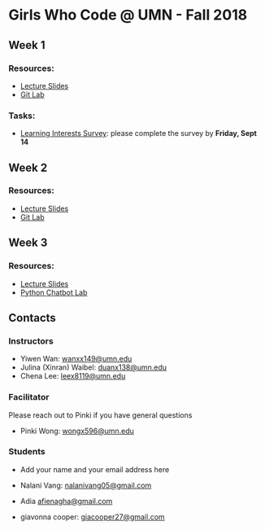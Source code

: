  # Girls Who Code @ UMN - Fall 2018

## Week 1
### Resources:
- [Lecture Slides](https://docs.google.com/presentation/d/1WsV30CtiUnIwdvt3FyS_U0OYqYRUch91-o5LEZ4GOsQ/edit?usp=sharing)
- [Git Lab](https://github.com/xinranduan/GWC_UMN_FALL_2018/blob/master/git_lab.md)
### Tasks:
- [Learning Interests Survey](https://docs.google.com/forms/d/e/1FAIpQLSfscdJPSg_2PneNVuTP1t0_ydz5slAz-KdTYuaJgvkIYFjLZw/viewform?usp=sf_link): please complete the survey by **Friday, Sept 14**

## Week 2
### Resources:
- [Lecture Slides](https://docs.google.com/presentation/d/1Hh75_mKp4Rl2nyPKg95n-sLfn2Oe9LeKlzhJDSL7JVQ/edit?usp=sharing)
- [Git Lab](https://github.com/xinranduan/GWC_UMN_FALL_2018/blob/master/git_lab.md)

## Week 3
### Resources:
- [Lecture Slides](https://docs.google.com/presentation/d/1FFoSTK-Pm1oYfcCfGl8HQN0jrpND2pXNfl2Vu75AGv8/edit?usp=sharing)
- [Python Chatbot Lab](https://github.com/xinranduan/GWC_UMN_FALL_2018/blob/master/python_chatbot_lab.md)

## Contacts
### Instructors
- Yiwen Wan: wanxx149@umn.edu
- Julina (Xinran) Waibel: duanx138@umn.edu
- Chena Lee: leex8119@umn.edu
### Facilitator

Please reach out to Pinki if you have general questions

- Pinki Wong: wongx596@umn.edu
### Students
- Add your name and your email address here
* Nalani Vang: nalanivang05@gmail.com
- Adia afienagha@gmail.com
* giavonna cooper: giacooper27@gmail.com

